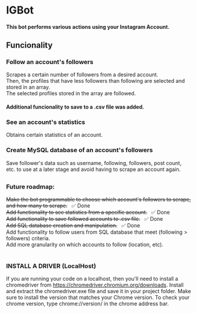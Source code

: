 # IGBot

#### This bot performs various actions using your Instagram Account.

## Funcionality

### Follow an account's followers
Scrapes a certain number of followers from a desired account.  
Then, the profiles that have less followers than following are selected and stored in an array.  
The selected profiles stored in the array are followed.  

#### Additional funcionality to save to a .csv file was added.

### See an account's statistics
Obtains certain statistics of an account.  


### Create MySQL database of an account's followers
Save follower's data such as username, following, followers, post count, etc. to use at a later stage and avoid having to scrape an account again.  


##


### Future roadmap:
~~Make the bot programmable to choose which account's followers to scrape, and how many to scrape.~~ `` ``✅ Done  
~~Add functionality to see statistics from a specific account.~~  `` ``✅ Done  
~~Add functionality to save followed accounts to .csv file.~~  `` ``✅ Done  
~~Add SQL database creation and manipulation.~~  `` ``✅ Done  
Add functionality to follow users from SQL database that meet (following > followers) criteria.  
Add more granularity on which accounts to follow (location, etc).


#
### INSTALL A DRIVER (LocalHost)
 If you are running your code on a localhost, then you'll need to install a chromedriver from https://chromedriver.chromium.org/downloads. Install and extract the chromedriver.exe file and save it in your project folder. Make sure to install the version that matches your Chrome version. To check your chrome version, type chrome://version/ in the chrome address bar.

